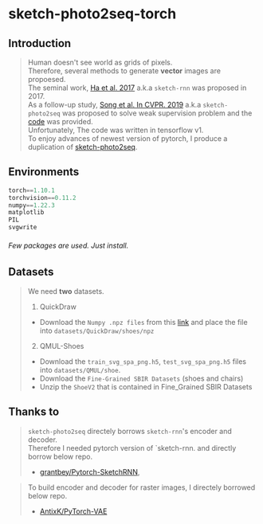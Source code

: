 # sketch-photo2seq-torch

## Introduction
> Human doesn't see world as grids of pixels.<br>
> Therefore, several methods to generate **vector** images are propoesed.<br> The seminal work, [Ha et al. 2017](https://arxiv.org/abs/1704.03477) a.k.a  `sketch-rnn` was proposed in 2017.<br>
> As a follow-up study, [Song et al. In CVPR. 2019](https://openaccess.thecvf.com/content_cvpr_2018/papers/Song_Learning_to_Sketch_CVPR_2018_paper.pdf) a.k.a `sketch-photo2seq` was proposed to solve weak supervision problem and the [code](https://github.com/MarkMoHR/sketch-photo2seq) was provided.<br> 
> Unfortunately, The code was written in tensorflow v1.<br>
> To enjoy advances of newest version of pytorch, I produce a duplication of [sketch-photo2seq](https://github.com/MarkMoHR/sketch-photo2seq).

## Environments
```python
torch==1.10.1
torchvision==0.11.2
numpy==1.22.3
matplotlib
PIL
svgwrite
```
###### Few packages are used. Just install.

## Datasets
> We need **two** datasets. 
> 1. QuickDraw
>  
>   - Download the `Numpy .npz files` from this [link](https://github.com/googlecreativelab/quickdraw-dataset#sketch-rnn-quickdraw-dataset) and place the file into `datasets/QuickDraw/shoes/npz`
> 2. QMUL-Shoes
>   - Download the `train_svg_spa_png.h5`, `test_svg_spa_png.h5` files into `datasets/QMUL/shoe`.
>   - Download the `Fine-Grained SBIR Datasets` (shoes and chairs)
>   - Unzip the `ShoeV2` that is contained in Fine_Grained SBIR Datasets

## Thanks to
> `sketch-photo2seq` directely borrows `sketch-rnn`'s encoder and decoder.<br> Therefore I needed pytorch version of `sketch-rnn. and directly borrow below repo.
> - [grantbey/Pytorch-SketchRNN](https://github.com/grantbey/PyTorch-SketchRNN),

> To build encoder and decoder for raster images, I directely borrowed below repo.
> - [AntixK/PyTorch-VAE](https://github.com/AntixK/PyTorch-VAE/blob/master/models/vanilla_vae.py)
